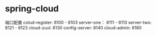 # spring-cloud
端口配置
	colud-register: 	8100 - 8103
	server-one：		8111 - 8113
	server-two:			8121 - 8123
	cloud-zuul:			8130
	config-server:		8140
	cloud-admin:		8180
	